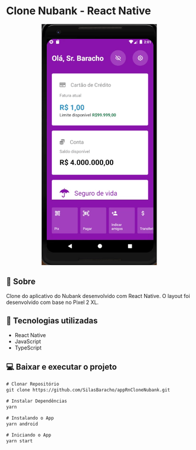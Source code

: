 # Clone Nubank - React Native

<p align="center">
  <img width="312" heigth="652" src="src/assets/to_readme/cloneNubank.gif">
</P>

## 📘 Sobre

Clone do aplicativo do Nubank desenvolvido com React Native. O layout foi desenvolvido com base no Pixel 2 XL.

## 🔧 Tecnologias utilizadas

* React Native
* JavaScript
* TypeScript

## 💻 Baixar e executar o projeto

```
# Clonar Repositório
git clone https://github.com/SilasBaracho/appRnCloneNubank.git
```

```
# Instalar Dependências
yarn
```

```
# Instalando o App
yarn android
```

```
# Iniciando o App
yarn start
```
